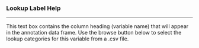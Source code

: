 ### Lookup Label Help

***

This text box contains the column heading (variable name) that will appear in the annotation data frame.  Use the browse button below to select the lookup categories for this variable from a .csv file.
  

